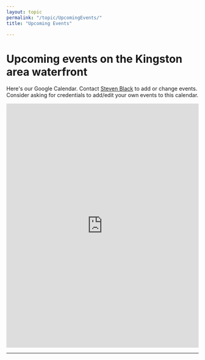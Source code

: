 ```yaml
---
layout: topic
permalink: "/topic/UpcomingEvents/"
title: "Upcoming Events"

---
```


<h1>Upcoming events on the Kingston area waterfront</h1>

Here's our Google Calendar.  Contact <a href="mailto:steveb@steveblack.com">Steven Black</a> to add or change events.  Consider asking for credentials to add/edit your own events to this calendar.

<iframe src="http://www.google.com/calendar/embed?src=fjdhb6pl4ih89flklnig6kgj10%40group.calendar.google.com&height=640" style=" border-width:0 " width="100%" frameborder="0" height="640"></iframe>












----

